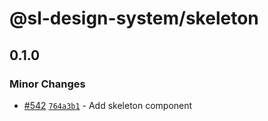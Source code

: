 # @sl-design-system/skeleton

## 0.1.0

### Minor Changes

- [#542](https://github.com/sl-design-system/components/pull/542) [`764a3b1`](https://github.com/sl-design-system/components/commit/764a3b17ed7143decda4f29fb0bae3fbfeef0ea0) - Add skeleton component
